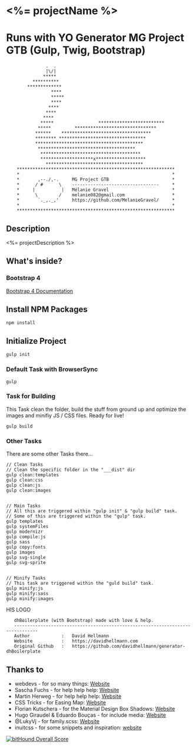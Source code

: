 # <%= projectName %>

# Runs with YO Generator MG Project GTB (Gulp, Twig, Bootstrap)

```
               .  .
               |\/|
              *****
          **********
        *************
                 ****
                 *****
                 ****
                ****
               ****
              ****                                        
             *****                 *************************
            *****         ******************************* 
           ******    **********************************
           ******** *********************************
           *****************************************
            ************************************* 
             **************************************
             ********************x******************* 
               *************************************
    ************************************************************
    *                                                          *
    *       ,--./,-.     MG Project GTB                        *
    *      / #      \    ---------------------------------     * 
    *     |          |   Mélanie Gravel                        *
    *      \        /    melanie082@gmail.com                  *
    *       `._,._,'     https://github.com/MelanieGravel/     *
    *                                                          *
    ************************************************************
```

## Description
<%= projectDescription %>


## What's inside?

### Bootstrap 4

[Bootstrap 4 Documentation](https://v4-alpha.getbootstrap.com/getting-started/introduction/)

## Install NPM Packages

```
npm install
```


## Initialize Project

```
gulp init
```


### Default Task with BrowserSync

```
gulp
```


### Task for Building
This Task clean the folder, build the stuff from ground up and optimize the images and minifiy JS / CSS files. Ready for live!

```
gulp build
```


### Other Tasks
There are some other Tasks there…

```
// Clean Tasks
// Clean the specific folder in the "___dist" dir
gulp clean:templates
gulp clean:css
gulp clean:js
gulp clean:images


// Main Tasks
// All this are triggered within "gulp init" & "gulp build" task.
// Some of this are triggered within the "gulp" task.
gulp templates
gulp systemFiles
gulp modernizr
gulp compile:js
gulp sass
gulp copy:fonts
gulp images
gulp svg-single
gulp svg-sprite


// Minify Tasks
// This task are triggered within the "guld build" task.
gulp minify:js
gulp minify:sass
gulp minify:images

```

HIS LOGO

```
   dhBoilerplate (with Bootstrap) made with love & help.
   -------------------------------------------------------------------------------
   Author            :   David Hellmann
   Website           :   https://davidhellmann.com
   Original Github   :   https://github.com/davidhellmann/generator-dhBoilerplate
```

## Thanks to
- webdevs - for so many things: [Website](http://webdevs.xyz)
- Sascha Fuchs - for help help help: [Website](https://github.com/gisu)
- Martin Herweg - for help help help: [Website](https://github.com/martinherweg)
- CSS Tricks -  for Easing Map: [Website](https://css-tricks.com/snippets/sass/easing-map-get-function/)
- Florian Kutschera - for the Material Design Box Shadows: [Website](https://medium.com/@Florian/freebie-google-material-design-shadow-helper-2a0501295a2d#.f1fz5ac2o)
- Hugo Giraudel & Eduardo Bouças - for include media: [Website](http://include-media.com/)
- @LukyVj - for family.scss: [Website](http://lukyvj.github.io/family.scss/)
- inuitcss - for some snippets and inspiration: [website](https://github.com/inuitcss/inuitcss)

[![bitHound Overall Score](https://www.bithound.io/github/davidhellmann/generator-dhBoilerplate/badges/score.svg)](https://www.bithound.io/github/davidhellmann/generator-dhBoilerplate)
